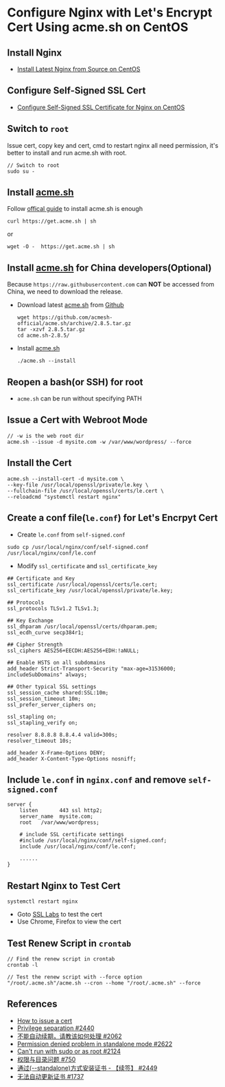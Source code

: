 # Configure Nginx with Let's Encrypt Cert Using acme.sh on CentOS

## Install Nginx
* [Install Latest Nginx from Source on CentOS](https://github.com/northbright/Notes/blob/master/nginx/install-latest-nginx-from-source-on-centos.md) 

## Configure Self-Signed SSL Cert
* [Configure Self-Signed SSL Certificate for Nginx on CentOS](https://github.com/northbright/Notes/blob/master/nginx/configure-self-signed-ssl-certificate-for-nginx-on-centos.md) 

## Switch to `root`
Issue cert, copy key and cert, cmd to restart nginx all need permission, it's better to install and run acme.sh with root.

```
// Switch to root
sudo su -
```

## Install [acme.sh](https://github.com/acmesh-official)
Follow [offical guide](https://github.com/acmesh-official/acme.sh#1-how-to-install) to install acme.sh is enough
```
curl https://get.acme.sh | sh
```
or

```
wget -O -  https://get.acme.sh | sh
```

## Install [acme.sh](https://github.com/acmesh-official) for China developers(Optional)
Because `https://raw.githubusercontent.com` can **NOT** be accessed from China, we need to download the release.


* Download latest [acme.sh](https://github.com/acmesh-official) from [Github](https://github.com/acmesh-official/acme.sh/releases)


  ```
  wget https://github.com/acmesh-official/acme.sh/archive/2.8.5.tar.gz
  tar -xzvf 2.8.5.tar.gz
  cd acme.sh-2.8.5/
  ```

* Install [acme.sh](https://github.com/acmesh-official)

  ```
  ./acme.sh --install
  ```

## Reopen a bash(or SSH) for root
* `acme.sh` can be run without specifying PATH

## Issue a Cert with Webroot Mode
```
// -w is the web root dir
acme.sh --issue -d mysite.com -w /var/www/wordpress/ --force
```

## Install the Cert
```
acme.sh --install-cert -d mysite.com \
--key-file /usr/local/openssl/private/le.key \
--fullchain-file /usr/local/openssl/certs/le.cert \
--reloadcmd "systemctl restart nginx"
```

## Create a conf file(`le.conf`) for Let's Encrpyt Cert
* Create `le.conf` from `self-signed.conf`
```
sudo cp /usr/local/nginx/conf/self-signed.conf /usr/local/nginx/conf/le.conf
```

* Modify `ssl_certificate` and `ssl_certificate_key`
```
## Certificate and Key
ssl_certificate /usr/local/openssl/certs/le.cert;
ssl_certificate_key /usr/local/openssl/private/le.key;

## Protocols
ssl_protocols TLSv1.2 TLSv1.3;

## Key Exchange
ssl_dhparam /usr/local/openssl/certs/dhparam.pem;
ssl_ecdh_curve secp384r1;

## Cipher Strength
ssl_ciphers AES256+EECDH:AES256+EDH:!aNULL;

## Enable HSTS on all subdomains
add_header Strict-Transport-Security "max-age=31536000; includeSubDomains" always;

## Other typical SSL settings
ssl_session_cache shared:SSL:10m;
ssl_session_timeout 10m;
ssl_prefer_server_ciphers on;

ssl_stapling on;
ssl_stapling_verify on;

resolver 8.8.8.8 8.8.4.4 valid=300s;
resolver_timeout 10s;

add_header X-Frame-Options DENY;
add_header X-Content-Type-Options nosniff;
```

## Include `le.conf` in `nginx.conf` and remove `self-signed.conf`
```
server {
    listen       443 ssl http2;
    server_name  mysite.com;
    root   /var/www/wordpress;

    # include SSL certificate settings
    #include /usr/local/nginx/conf/self-signed.conf;
    include /usr/local/nginx/conf/le.conf;

    ......
}
```

## Restart Nginx to Test Cert
```
systemctl restart nginx
```

* Goto [SSL Labs](https://www.ssllabs.com/ssltest/) to test the cert
* Use Chrome, Firefox to view the cert

## Test Renew Script in `crontab`
```
// Find the renew script in crontab
crontab -l
```

```
// Test the renew script with --force option
"/root/.acme.sh"/acme.sh --cron --home "/root/.acme.sh" --force
```

## References
* [How to issue a cert](https://github.com/acmesh-official/acme.sh/wiki/How-to-issue-a-cert)
* [Privilege separation #2440](https://github.com/acmesh-official/acme.sh/issues/2440#issuecomment-536139894)
* [不能自动续期，请教该如何处理 #2062](https://github.com/acmesh-official/acme.sh/issues/2062#issuecomment-457890843)
* [Permission denied problem in standalone mode #2622](https://github.com/acmesh-official/acme.sh/issues/2622)
* [Can't run with sudo or as root #2124](https://github.com/acmesh-official/acme.sh/issues/2124)
* [权限与目录问题 #750](https://github.com/acmesh-official/acme.sh/issues/750)
* [通过(--standalone)方式安装证书 - 【续签】 #2449](https://github.com/acmesh-official/acme.sh/issues/2449)
* [无法自动更新证书 #1737](https://github.com/acmesh-official/acme.sh/issues/1737)
